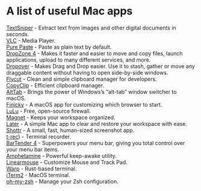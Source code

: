 # A list of useful Mac apps

[TextSniper](https://textsniper.app/) - Extract text from images and other digital documents in seconds.  
[VLC](https://www.videolan.org/vlc/) - Media Player.  
[Pure Paste](https://sindresorhus.com/pure-paste) - Paste as plain text by default.  
[DropZone 4](https://aptonic.com/) - Makes it faster and easier to move and copy files, launch applications, upload to many different services, and more.  
[Dropover](https://dropoverapp.com/) - Makes Drag and Drop easier. Use it to stash, gather or move any draggable content without having to open side-by-side windows.  
[Flycut](https://github.com/TermiT/Flycut) - Clean and simple clipboard manager for developers.   
[CopyClip](https://apps.apple.com/us/app/copyclip-clipboard-history/) - Efficient clipboard manager.  
[AltTab](https://alt-tab-macos.netlify.app/) - Brings the power of Windows’s “alt-tab” window switcher to macOS.  
[Finicky](https://github.com/johnste/finicky) - A macOS app for customizing which browser to start.   
[LuLu](https://objective-see.org/products/lulu.html) - Free, open-source firewall.  
[Magnet](https://magnet.crowdcafe.com/) - Keeps your workspace organized.  
[Later](https://getlater.app/) - A simple Mac app to clear and restore your workspace with ease.  
[Shottr](https://shottr.cc/) - A small, fast, human-sized screenshot app.  
[t-rec](https://github.com/sassman/t-rec-rs)) - Terminal recorder.  
[BarTender 4](https://www.macbartender.com/Bartender4/) - Superpowers your menu bar, giving you total control over your menu bar items.  
[Amphetamine](https://apps.apple.com/us/app/amphetamine) - Powerful keep-awake utility.   
[Linearmouse](https://linearmouse.org/) - Customize Mouse and Track Pad.    
[Warp](https://www.warp.dev/) - Rust-based terminal.  
[iTerm2](https://iterm2.com/) - MacOS terminal.    
[oh-my-zsh](https://ohmyz.sh/) - Manage your Zsh configuration.    

